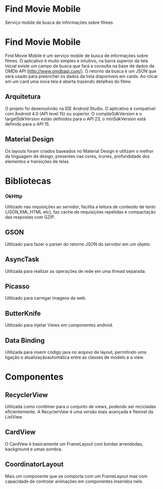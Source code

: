 # Find Movie Mobile
Serviço mobile de busca de informações sobre filmes

# Find Movie Mobile
Find Movie Mobile é um serviço mobile de busca de informações sobre filmes. O aplicativo é muito simples e intuitivo, na barra superior da tela inicial existe um campo de busca que fará a consulta na base de dados da OMDb API (http://www.omdbapi.com/). O retorno da busca é um JSON que será usado para preencher os dados da lista disponíveis em cards. Ao clicar em um card uma nova tela é aberta trazendo detalhes do filme.

## Arquitetura
O projeto foi desenvolvido na IDE Android Studio. O aplicativo é compatível com Android 4.0 (API level 15) ou superior. O compileSdkVersion e o targetSdkVersion estão definidos para o API 23, o minSdkVersion está definido para o API 15.

## Material Design
Os layouts foram criados baseados no Material Design e utilizam o melhor da linguagem de design, presentes nas cores, ícones, profundidade dos elementos e transições de telas.

# Bibliotecas

### OkHttp
Utilizado nas requisições ao servidor, facilita a leitura de conteúdo de texto (JSON,XML,HTML etc), faz cache de requisições repetidas e compactação das respostas com GZIP.

## GSON
Utilizado para fazer o parser do retorno JSON do servidor em um objeto.

## AsyncTask
Utilizada para realizar as operações de rede em uma thread separada.

## Picasso
Utilizado para carregar imagens da web.

## ButterKnife
Utilizado para injetar Views em componentes android.

## Data Binding
Utilizada para inserir código java no arquivo de layout, permitindo uma ligação e atualizaçãoautomática entre as classes de modelo e a view.


# Componentes

## RecyclerView
Utilizada como contêiner para o conjunto de views, podendo ser recicladas eficientemente. A RecyclerView é uma versão mais avançada e flexível da ListView.

## CardView
O CardVew é basicamente um FrameLayout com bordas arrendodas, background e umas sombra.

## CoordinatorLayout
Mais um componente que se comporta com um FrameLayout mas com capacidade de controlar animações em componentes inseridos nele.